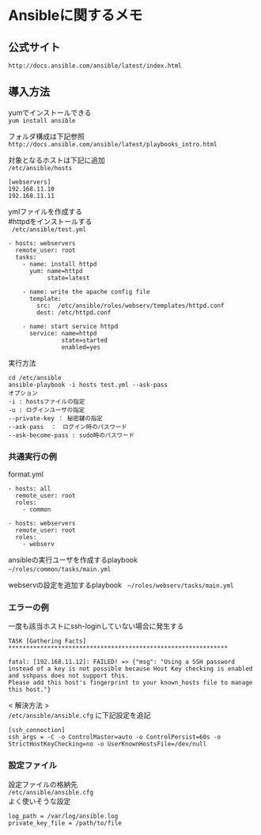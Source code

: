 # Ansibleに関するメモ
## 公式サイト
`http://docs.ansible.com/ansible/latest/index.html`

## 導入方法
yumでインストールできる  
`yum install ansible`

フォルダ構成は下記参照  
`http://docs.ansible.com/ansible/latest/playbooks_intro.html`

対象となるホストは下記に追加  
`/etc/ansible/hosts`  
```
[webservers]
192.168.11.10
192.168.11.11
```

ymlファイルを作成する  
#httpdをインストールする  
` /etc/ansible/test.yml`
```
- hosts: webservers
  remote_user: root
  tasks:
    - name: install httpd
      yum: name=httpd
           state=latest

    - name: write the apache config file
      template:
        src:  /etc/ansible/roles/webserv/templates/httpd.conf
        dest: /etc/httpd.conf

    - name: start service httpd
      service: name=httpd
               state=started
               enabled=yes
```

実行方法  
```
cd /etc/ansible
ansible-playbook -i hosts test.yml --ask-pass
オプション
-i : hostsファイルの指定
-u : ログインユーザの指定
--private-key ： 秘密鍵の指定
--ask-pass  ：　ログイン時のパスワード
--ask-become-pass : sudo時のパスワード
```

### 共通実行の例
format.yml
```
- hosts: all
  remote_user: root
  roles:
    - common

- hosts: webservers
  remote_user: root
  roles:
    - webserv
```

ansibleの実行ユーザを作成するplaybook  
`~/roles/common/tasks/main.yml`  

webservの設定を追加するplaybook  
`~/roles/webserv/tasks/main.yml`  

### エラーの例
一度も該当ホストにssh-loginしていない場合に発生する
```
TASK [Gathering Facts] **************************************************************

fatal: [192.168.11.12]: FAILED! => {"msg": "Using a SSH password instead of a key is not possible because Host Key checking is enabled and sshpass does not support this. 
Please add this host's fingerprint to your known_hosts file to manage this host."}
```
< 解決方法 >  
`/etc/ansible/ansible.cfg` に下記設定を追記
```
[ssh_connection]
ssh_args = -C -o ControlMaster=auto -o ControlPersist=60s -o StrictHostKeyChecking=no -o UserKnownHostsFile=/dev/null
```

### 設定ファイル
設定ファイルの格納先  
`/etc/ansible/ansible.cfg`  
よく使いそうな設定  
```
log_path = /var/log/ansible.log
private_key_file = /path/to/file
```
